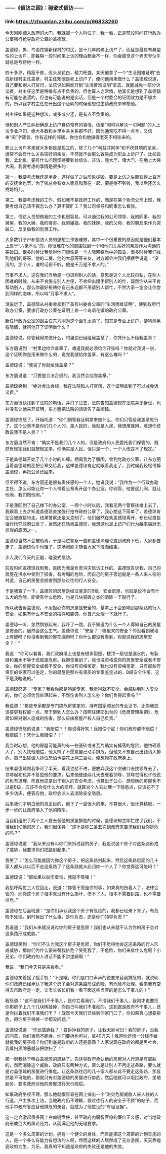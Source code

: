 ### ——《信访之困》：碰瓷式信访——
### link:https://zhuanlan.zhihu.com/p/96833260


今天刚刚踏入政府的大门，我就被一个人叫住了，我一看，正是前段时间在行政办公室强行抢夺政府公章的盖德琼。



盖德琼，男，鸟语花镇新绿村的村民，是十几年的老上访户了，而且是最具有典型性的上访户，即每隔一段时间来上访的理由都会不一样，你会感觉这个老天爷似乎就总是亏待他一样。



四十多岁，精瘦干练，但头发花白，精力旺盛。某天他拿了一个“生活困难证明”去找新绿村主任盖章，村主任知他是老上访户了，便问他用来做什么？盖德琼说道，自己要和别人打官司，法院说如果能开到“生活苦难证明”拿去，就能减免一部分诉讼费。村主任这里是稍微有点不负责的，但也算人之常情，他其实是想到了盖德琼有可能在说谎的，但也有可能说的是实话，但是一个村委会的证明效力是不够大的，所以我才村主任在开出这个证明的时候也想过由镇政府来审核他。



村主任如果是这种想法，或多或少还，是有点不负责的。



但和别人产生纠纷确是上访户身边常有的事情，信奉“闹可以解决一切问题”的人上访专业户们，绝大多数和乡里乡亲关系都不好，因为通常吃不得一点亏，又信奉“闹”字箴言，你有这样的邻居，你也会和他搞得老死不相往来的。



职业上访户本来就大多都是是孤立的，除了几个“利益共同体”和不厌其烦的至亲，通常不会有什么关系较好的亲友，不然就不会那么容易成为职业上访户了。比如说我，孟北鱼，要有什么问题坚持要到处信访、非访、睡大厅、堵大门、在地上大哭大闹，我要考虑的事情是很多的：



第一，我要考虑我还是单身，这样做了之后形象尽毁，要是上访之后能获得上百万的安抚金也罢，为了钱总会有女人愿意和我在一起，要是得不到钱，我以后还怎么找媳妇儿。



第二，我要考虑我的工作，假如我不是政府工作的，而是在某个物流公司上班，我要考虑自己请不假怎么办？算不算旷工？我公司领导和同事怎么看我。



第三，信访人员想做我的工作也很容易，可以通过我的公司领导、我的同事、我的舅舅、我的大姨、我的哥哥、我的姐姐、我的妹妹、我的父母、我的朋友来作为突破口，反复做我的思想工作。



大多数钉子户和信访人员的思想工作很难做，其中一个很重要的原因就是他们基本上属于“六亲不认”的，你很难在他的周围找到一个和他们关系好的亲友作为沟通的突破口。很多时候让我觉得他们很像是一个人际网络当中的孤岛，很多时候我们找到他们的哥哥、他的二舅、他的大叔等等亲友，对方都会冲我们摆摆手说道：“没用的，那个人，谁的话都不听，他是千万是不求人的。”



万事不求人。这在我们当地是一句讽刺别人的话，意思是这个人比较自私，在别人困难的时候，从来不肯施与别人方便，不肯伸出援手帮别人的忙，既然你从来不肯帮助别人，那么你最好祈祷你自己永远都不用请别人帮忙，不然大家一定会让你尝到同样的滋味，所以叫“万事不求人”。



话说远了，盖德琼从村委会拿到了盖有村委会公章的“生活困难证明”，便到政府行政办公室，要求行政办公室在证明上盖一个鸟语花镇的政府公章。



新任行政办公室的副主任东方丽对这个面孔太熟了，知其是专业上访户，便猜测另有隐情，就问他开了证明做什么？



盖德琼说，你管我用来做什么，村里边已经给我盖章了，你凭什么不给我盖章？



东方丽说到：“村里边给你盖章了，难道我就必须给你开张吗？你就对我说一说，这个证明你是用来做什么的，说完我就给你盖章，有这么难吗？”



盖德琼说：“我说了你就给我盖章？”



东方丽说道：“只要是合法合规的，我当然会给你盖章。”



盖德琼笑到：“绝对合法合规，我在法院和人打官司，这个证明拿到了可以减免诉讼费。”



东方丽很快找到了法院的电话，并打了过去，法院告知盖德琼在法院并无诉讼，也并没有让他来开证明，东方丽把法院的话转告了盖德琼。



盖德琼愤怒了，开始吼道：“你们别管我证明拿来做什么，你们只管给我盖章就行了，这个公章不是你们几个人的，是人民的，我就是人民，我想用就用，难道你还敢说我不是人民？！”



东方丽当然不肯：“确实不是我们几个人的，但是政府和人民委托我们保管的，既然有规定我们就按规定来，你确实是人民，但只是一个，一个人改变不了规定。”



于是盖德琼开始了几个小时的纠缠。期间我为了解围，曾到党政办公室，让东方丽当着盖德琼的面把公章交给我，这样盖德琼肯定就跟着我走了，到时候我轻松甩掉盖德琼，再把公章还回来。



但不得不说，东方丽还是很有责任感的一个人，她说我说：“我作为一个行政办副主任，怎么可能让你一个人带着公章离开这个办公室，你别管，他要这儿闹，就让他闹，我们陪他闹。”



于是我回到了自己楼下的办公室，一两个小时以后，我看见两个警察往楼上去了，我跟着上去才知道盖德琼直接强行抢夺政府公章了，我心想这下简单了，盖德琼肯定会被直接带走。结果警察还是太克制了，他们居然在劝盖德琼离开，都已经直接强行抢夺政府公章了，居然还在劝离盖德琼，我想这也是上访户们行为越来越肆无忌惮的原因之一。



盖德琼当然不会被劝离，于是两位警察一直和盖德琼理论直到政府下班，大家都要走了，盖德琼似乎也饿了，这场闹剧才随着大家下班而结束。



步入我们今天的正题，碰瓷式信访。



前段时间盖德琼找到我，是因为我是负责洪灾信访工作的。盖德琼告诉我，自己的房屋在洪水中受到了损害，有垮塌的危险，而自己的房子旁边就是一条人来人往的村道，自己的房屋会损害到那些过往的行人安全。



于是我查了一下，盖德琼的房屋是经过鉴定的B级，安全房屋，也就是说不会有什么大的危险，即使有什么危险，也是几块瓷砖之类的清除一下就行了。



所以我告诉盖德琼，不用担心你的房屋是安全的，基本上不会影响到那条路的行人安全，如果有什么不安全的摆件和装饰，你自己处理一下就行了。



盖德琼一听，忽然愤怒起来，我吓了一跳，我不知道为什么一个人得知自己的房屋是安全的，居然会这么生气。盖德琼说：“安全？！哪里来的安全？你没看到我墙上有缝吗？你没看到我的屋在漏雨吗？你什么都没有看到，你就说我的房屋安全？！”



我说：“你可以看看，我们政府墙上也是有很多裂缝，楼顶一层也是漏水的，有裂缝和漏水不等于说就是危房。我即使看到了，我也没资格说你的房屋安全或者不安全，你的房屋安全或者不安全，你没有资格鉴定，我也没有资格鉴定，只有那些有资质的专家可以鉴定，你的房屋是那些有资质的专家鉴定过的，B级安全住房，这不是我瞎说的。”



盖德琼怒道：“专家？我看你那是狗屁专家，我觉得就不安全，会威胁到别人安全的，你们必须给我处理起来，不然伤害到人怎么办？你们负得起责吗？”



我说道：“那些专家都是专门搞危房鉴定的，持有国家颁发的专业证书，比你我应该要更有权威一点。至于砸到人怎么办？按照住建部出台的《危房管理条例》，危房如果对别人造成的伤害，那么应由房屋产权人自己负责。”



盖德琼愤怒的说道：“我赔偿？！你说得好笑！我赔偿个屁！你们政府都不赔偿！我赔偿？！凭什么我赔偿？！”



我当时心想，他的房屋可能真的有一些瓷砖或者瓦片确实有掉落的危险，他怕砸着人了，别人找他赔偿，他太懒了不愿意自己动手排危，但他又不想自己出钱请人排危，自己出钱请人排位恐怕也要花上两三百块，便想赖在政府身上。



结果盖德琼跟我争论了半天，看我油盐不进，便放弃我这个突破口去找领导去了，领导起初也并不答应他的要求，后来他便连续几天去缠着领导，领导觉得也许他说的也有道理，而且他这是出于别人的安全考虑，也算出于公心，想想他的房屋也不过是B级，应该不会有什么大的损坏，就算派个人去处理一下隐患点，应该花不了多少功夫，便答应他，政府会派人去消除安全隐患。



后来我们才明白他的真正目的，他下了一盘很大的棋，不算很大，但计算精密，一步一步的让政府落入了他的陷阱。



当我们组织了两个工人要去替他的房屋排危的时候，盖德琼却立即拦住了我们，不准我们动他的房子。我们很诧异：“这不是你三番五次到政府来要求我们替你排危的吗？”



盖德琼说道：“我从来没有叫你们来拆过我的房子，我是说这个房子对这条路形成了威胁，我要求你们把路封起来。”



我笑了：“怎么可能就因为你这个房子，把这条路封起来，然后这条路后面的几十家人都从此以后不走这条路了？这条路就从此归你一个人了？你觉得这可能吗？”



盖德琼说：“那如果以后伤着谁，我就不管喽！”



我招呼两位工人往回走，说道：“你管不管是你的事，如果真的伤着人了，法律会管的，而你这个房子根本就没有什么损坏，伤不了人，根本不需要封路，也不需要排危。”



盖德琼在后面吼道：“是你们承认我这个房子有危险的，我都已经录下来了，有危险不处理，到时候出了什么事，是你负责，还是你们领导负责？”



我说道：“我们从来就没说过你的房子是危房！我们也从来就不认为你的房子会对这条路形成威胁。”



盖德琼笑到：“你们不认为我这个房子是危房，你们不觉得他会这这条路的行人形成威胁，那你们为什么要来替我排危？笑死我了，不危险，你们来排什么危啊？小兄弟，你们政府的人讲话不能不讲逻辑啊！”



我说：“我们今天只是来看看。”



盖德琼笑着摇了摇手机：“不是哦，你们是口口声声的说要来替我排危的，就说明你们政府已经承认了我这个房子会对这条路形成危险，有危险不处理。看来我有空得去市政府走一走，让市长省长们看一看下面这些当官的是怎么干事儿的！”



我怒道：“这不是我们不干事儿，是你拦着我们，不准我们干事儿，我刚才说要把你那房子上几个几块砖敲掉，你自己叫我们不准动的，这到底是政府不干事儿，还是你拦着我们不准我们干？！既然今天我们已经到你家门口了，你如果真心想要排危，把你房子拆掉一半都没问题。”



盖德琼说道：“你还威胁我？！要拆掉我的房子，让我无家可归！我的房子，没我的同意，你们当然不能拆，你们要拆也可以，拿40万来！难道你还想一分钱不给就拆我的房子吗？你们到底是政府的人还是恶霸？人家说现在政府的都是黑社会，我看扫黑除恶就该把你扫了！”



那一刻我终于明白盖德琼的思路了。先诱导政府承认他的房屋对人行道是有威胁的，然而消除这个威胁，政府只有两种方式，要么是让别人不再走这条路，要么就是对盖德琼的房屋进行排危。让这条路往后的几十家人都从此不要走这条路，那显然是不可能的，那就只有对盖德琼的房屋进行排危，然后他就可以阻拦政府，坐地起价，要求政府对他的房屋进行天价赔偿。



如果政府坐视不理，那么他就很容易在网上搞出一个“洪灾危房威胁人来人往的人行道，户主多次上访，当地政府仍不理睬，置过往行人的安全于不顾”的帖子，而他手中政府答应替他排危的录音，就成为了他佐证的“有理证据”。



这一定会激起很多网上白痴键盘侠，甚至政府内弱智官僚的廉价正义感，对当地政府形成巨大的舆论压力，从而满足他的无理要求。



这是一个多么周密的计划，拥有一个健全的身体，而且能把这个周密的计划实施的人，是一个多么有能力有想法的人啊，然而这样的人居然成了无业游民，天天靠碰瓷政府为生、为乐，我真的不知道是政府的失败还是他的失败。
